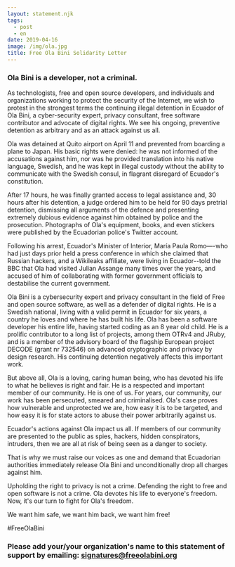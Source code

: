 ```yaml
---
layout: statement.njk
tags:
  - post
  - en
date: 2019-04-16
image: /img/ola.jpg
title: Free Ola Bini Solidarity Letter
---
```


### Ola Bini is a developer, not a criminal.

As technologists, free and open source developers, and individuals and organizations working to protect the security of the Internet, we wish to protest in the strongest terms the continuing illegal detention in Ecuador of Ola Bini, a cyber-security expert, privacy consultant, free software contributor and advocate of digital rights. We see his ongoing, preventive detention as arbitrary and as an attack against us all.

Ola was detained at Quito airport on April 11 and prevented from boarding a plane to Japan. His basic rights were denied: he was not informed of the accusations against him, nor was he provided translation into his native language, Swedish, and he was kept in illegal custody without the ability to communicate with the Swedish consul, in flagrant disregard of Ecuador's constitution.

After 17 hours, he was finally granted access to legal assistance and, 30 hours after his detention, a judge ordered him to be held for 90 days pretrial detention, dismissing all arguments of the defence and presenting extremely dubious evidence against him obtained by police and the prosecution. Photographs of Ola's equipment, books, and even stickers were published by the Ecuadorian police's Twitter account.

Following his arrest, Ecuador's Minister of Interior, María Paula Romo—-who had just days prior held a press conference in which she claimed that Russian hackers, and a Wikileaks affiliate, were living in Ecuador--told the BBC that Ola had visited Julian Assange many times over the years, and accused of him of collaborating with former government officials to destabilise the current government.

Ola Bini is a cybersecurity expert and privacy consultant in the field of Free and open source software, as well as a defender of digital rights. He is a Swedish national, living with a valid permit in Ecuador for six years, a country he loves and where he has built his life. Ola has been a software developer his entire life, having started coding as an 8 year old child. He is a prolific contributor to a long list of projects, among them OTRv4 and JRuby, and is a member of the advisory board of the flagship European project DECODE (grant nr 732546) on advanced cryptographic and privacy by design research. His continuing detention negatively affects this important work.

But above all, Ola is a loving, caring human being, who has devoted his life to what he believes is right and fair. He is a respected and important member of our community. He is one of us. For years, our community, our work has been persecuted, smeared and criminalised. Ola's case proves how vulnerable and unprotected we are, how easy it is to be targeted, and how easy it is for state actors to abuse their power arbitrarily against us.

Ecuador's actions against Ola impact us all. If members of our community are presented to the public as spies, hackers, hidden conspirators, intruders, then we are all at risk of being seen as a danger to society.

That is why we must raise our voices as one and demand that Ecuadorian authorities immediately release Ola Bini and unconditionally drop all charges against him.

Upholding the right to privacy is not a crime. Defending the right to free and open software is not a crime. Ola devotes his life to everyone's freedom. Now, it's our turn to fight for Ola's freedom.

We want him safe, we want him back, we want him free!

#FreeOlaBini

### Please add your/your organization's name to this statement of support by emailing: <a href="mailto:signatures@freeolabini.org?subject=Signature #FreeOlaBini&body=Let us know if you are signing as an organization or personally. In both cases send us a link to your website with statement of support for Ola, or your twitter profile. In case of an organization please send a logo for white background(png/jpg).%0D%0A%0D%0Aname:%0D%0Aurl:%0D%0Aimage:%0D%0A" id="text-links">signatures&#64;freeolabini.org</a>


